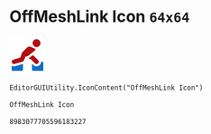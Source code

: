 # OffMeshLink Icon `64x64`
<img src="/img/OffMeshLink%20Icon.png" width=64 height=64>

``` CSharp
EditorGUIUtility.IconContent("OffMeshLink Icon")
```
```
OffMeshLink Icon
```
```
8983077705596183227
```
